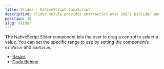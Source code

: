 ```yaml
---
title: Slider - NativeScript JavaScript
description: Slider module provides abstraction over iOS's UISlider and Android's widget.SeekBar and lets the user to drag the control to select a value. The component offers a functionality, which allows defining the min and max available values.
position: 39
slug: slider
---
```

The NativeScript Slider component lets the user to drag a control to select a value. 
You can set the specific range to use by setting the component’s `minValue` and `maxValue`.

<snippet id='slider-require'/>

* [Basics](#basics)
* [Code Behind](#code-behind)
